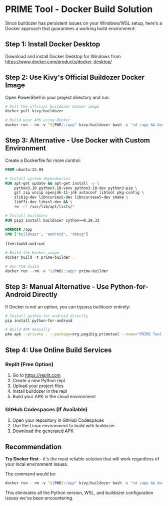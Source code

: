 # PRIME Tool - Docker Build Solution

Since buildozer has persistent issues on your Windows/WSL setup, here's a Docker approach that guarantees a working build environment:

## Step 1: Install Docker Desktop
Download and install Docker Desktop for Windows from https://www.docker.com/products/docker-desktop/

## Step 2: Use Kivy's Official Buildozer Docker Image

Open PowerShell in your project directory and run:

```powershell
# Pull the official buildozer Docker image
docker pull kivy/buildozer

# Build your APK using Docker
docker run --rm -v "${PWD}:/app" kivy/buildozer bash -c "cd /app && buildozer android debug"
```

## Step 3: Alternative - Use Docker with Custom Environment

Create a Dockerfile for more control:

```dockerfile
FROM ubuntu:22.04

# Install system dependencies
RUN apt-get update && apt-get install -y \
    python3.10 python3.10-venv python3.10-dev python3-pip \
    git zip unzip openjdk-11-jdk autoconf libtool pkg-config \
    zlib1g-dev libncurses5-dev libncursesw5-dev cmake \
    libffi-dev libssl-dev && \
    rm -rf /var/lib/apt/lists/*

# Install buildozer
RUN pip3 install buildozer cython==0.29.33

WORKDIR /app
CMD ["buildozer", "android", "debug"]
```

Then build and run:
```powershell
# Build the Docker image
docker build -t prime-builder .

# Run the build
docker run --rm -v "${PWD}:/app" prime-builder
```

## Step 3: Manual Alternative - Use Python-for-Android Directly

If Docker is not an option, you can bypass buildozer entirely:

```bash
# Install python-for-android directly
pip install python-for-android

# Build APK manually
p4a apk --private . --package=org.pagibig.primetool --name="PRIME Tool Test" --version=0.1 --bootstrap=sdl2 --requirements=python3,kivy==2.1.0
```

## Step 4: Use Online Build Services

### Replit (Free Option)
1. Go to https://replit.com
2. Create a new Python repl
3. Upload your project files
4. Install buildozer in the repl
5. Build your APK in the cloud environment

### GitHub Codespaces (If Available)
1. Open your repository in GitHub Codespaces
2. Use the Linux environment to build with buildozer
3. Download the generated APK

## Recommendation

**Try Docker first** - it's the most reliable solution that will work regardless of your local environment issues.

The command would be:
```powershell
docker run --rm -v "${PWD}:/app" kivy/buildozer bash -c "cd /app && buildozer android debug"
```

This eliminates all the Python version, WSL, and buildozer configuration issues we've been encountering.